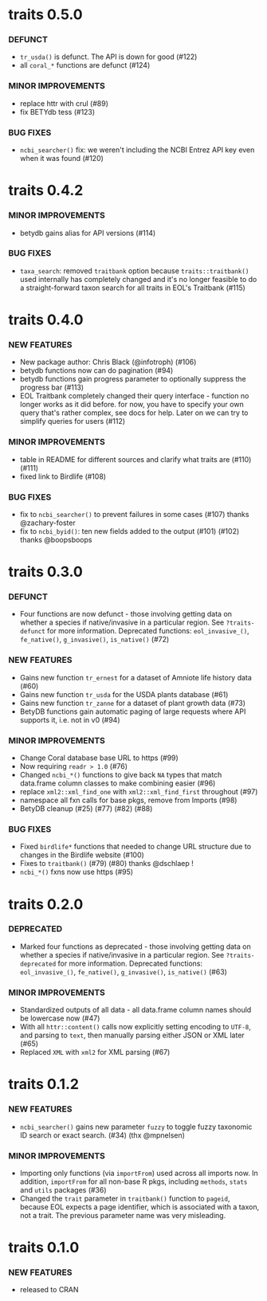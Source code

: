 traits 0.5.0
============

### DEFUNCT

* `tr_usda()` is defunct. The API is down for good (#122)
* all `coral_*` functions are defunct (#124)

### MINOR IMPROVEMENTS

* replace httr with crul (#89)
* fix BETYdb tess (#123)

### BUG FIXES

* `ncbi_searcher()` fix: we weren't including the NCBI Entrez API key even when it was found  (#120)


traits 0.4.2
============

### MINOR IMPROVEMENTS

* betydb gains alias for API versions (#114)

### BUG FIXES

* `taxa_search`: removed `traitbank` option because `traits::traitbank()` used internally has completely changed and it's no longer feasible to do a straight-forward taxon search for all traits in EOL's Traitbank  (#115)


traits 0.4.0
============

### NEW FEATURES

* New package author: Chris Black (@infotroph) (#106) 
* betydb functions now can do pagination (#94)
* betydb functions gain progress parameter to optionally suppress the progress bar (#113)
* EOL Traitbank completely changed their query interface - function no longer works as it did before. for now, you have to specify your own query that's rather complex, see docs for help. Later on we can try to simplify queries for users (#112)

### MINOR IMPROVEMENTS

* table in README for different sources and clarify what traits are (#110) (#111)
* fixed link to Birdlife (#108)

### BUG FIXES

* fix to `ncbi_searcher()` to prevent failures in some cases (#107) thanks @zachary-foster
* fix to `ncbi_byid()`: ten new fields added to the output (#101) (#102) thanks @boopsboops


traits 0.3.0
============

### DEFUNCT

* Four functions are now defunct - those involving getting data
on whether a species if native/invasive in a particular region. 
See `?traits-defunct` for more information. Deprecated functions:
`eol_invasive_()`, `fe_native()`, `g_invasive()`, `is_native()` (#72)

### NEW FEATURES

* Gains new function `tr_ernest` for a dataset of Amniote life history
data (#60)
* Gains new function `tr_usda` for the USDA plants database (#61)
* Gains new function `tr_zanne` for a dataset of plant growth data (#73)
* BetyDB functions gain automatic paging of large requests where API supports it, i.e. not in v0 (#94)

### MINOR IMPROVEMENTS

* Change Coral database base URL to https (#99)
* Now requiring `readr > 1.0` (#76)
* Changed `ncbi_*()` functions to give back `NA` types that match
data.frame column classes to make combining easier (#96)
* replace `xml2::xml_find_one` with `xml2::xml_find_first` throughout (#97)
* namespace all fxn calls for base pkgs, remove from Imports (#98)
* BetyDB cleanup (#25) (#77) (#82) (#88) 

### BUG FIXES

* Fixed `birdlife*` functions that needed to change URL structure 
due to changes in the Birdlife website (#100)
* Fixes to `traitbank()` (#79) (#80) thanks @dschlaep !
* `ncbi_*()` fxns now use https (#95)


traits 0.2.0
============

### DEPRECATED

* Marked four functions as deprecated - those involving getting data
on whether a species if native/invasive in a particular region. 
See `?traits-deprecated` for more information. Deprecated functions:
`eol_invasive_()`, `fe_native()`, `g_invasive()`, `is_native()` (#63)

### MINOR IMPROVEMENTS

* Standardized outputs of all data - all data.frame column names should 
be lowercase now (#47)
* With all `httr::content()` calls now explicitly setting encoding to 
`UTF-8`, and parsing to `text`, then manually parsing either JSON
or XML later (#65)
* Replaced `XML` with `xml2` for XML parsing (#67)

traits 0.1.2
============

### NEW FEATURES

* `ncbi_searcher()` gains new parameter `fuzzy` to toggle fuzzy taxonomic ID search or exact search. (#34) (thx @mpnelsen)

### MINOR IMPROVEMENTS

* Importing only functions (via `importFrom`) used across all imports now.
In addition, `importFrom` for all non-base R pkgs, including `methods`,
`stats` and `utils` packages (#36)
* Changed the `trait` parameter in `traitbank()` function to `pageid`, 
because EOL expects a page identifier, which is associated with a taxon, 
not a trait. The previous parameter name was very misleading.

traits 0.1.0
============

### NEW FEATURES

* released to CRAN
